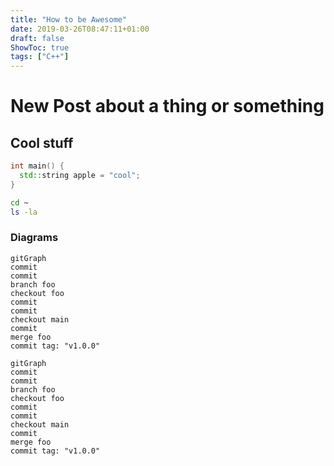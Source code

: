 ```yaml
---
title: "How to be Awesome"
date: 2019-03-26T08:47:11+01:00
draft: false
ShowToc: true
tags: ["C++"]
---
```

# New Post about a thing or something
## Cool stuff
```cpp
int main() {
  std::string apple = "cool";
}
```
```bash
cd ~
ls -la
```
### Diagrams
```mermaid
gitGraph
commit
commit
branch foo
checkout foo
commit
commit
checkout main
commit
merge foo
commit tag: "v1.0.0"
```

```mermaid
gitGraph
commit
commit
branch foo
checkout foo
commit
commit
checkout main
commit
merge foo
commit tag: "v1.0.0"
```